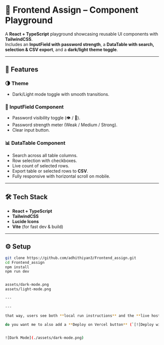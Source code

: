 # 📘 Frontend Assign – Component Playground

A **React + TypeScript** playground showcasing reusable UI components with **TailwindCSS**.  
Includes an **InputField with password strength**, a **DataTable with search, selection & CSV export**, and a **dark/light theme toggle**.  

---

## 🚀 Features

### 🌗 Theme
- Dark/Light mode toggle with smooth transitions.

### 🔑 InputField Component
- Password visibility toggle (👁️ / 🙈).
- Password strength meter (Weak / Medium / Strong).
- Clear input button.

### 📊 DataTable Component
- Search across all table columns.
- Row selection with checkboxes.
- Live count of selected rows.
- Export table or selected rows to **CSV**.
- Fully responsive with horizontal scroll on mobile.

---

## 🛠️ Tech Stack
- **React + TypeScript**
- **TailwindCSS**
- **Lucide Icons**
- **Vite** (for fast dev & build)

---


## ⚙️ Setup
```bash
git clone https://github.com/adhithiyan3/Frontend_assign.git
cd Frontend_assign
npm install
npm run dev


assets/dark-mode.png
assets/light-mode.png

---

---

that way, users see both **local run instructions** and the **live hosted link**.  

do you want me to also add a **Deploy on Vercel button** (`[![Deploy with Vercel](https://frontend-assign-ffmf.vercel.app/)](...)`) so others can fork and redeploy easily?


![Dark Mode](./assets/dark-mode.png)



